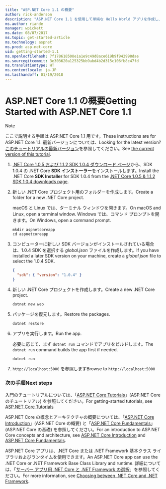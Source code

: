 ```yaml
---
title: "ASP.NET Core 1.1 の概要"
author: rick-anderson
description: "ASP.NET Core 1.1 を使用して単純な Hello World アプリを作成し、実行する簡単なチュートリアルです。"
ms.author: riande
manager: wpickett
ms.date: 08/07/2017
ms.topic: get-started-article
ms.technology: aspnet
ms.prod: asp.net-core
uid: getting-started-1.1
ms.openlocfilehash: 7f178618508e1a1e9c49d8ace619b9f942998dae
ms.sourcegitcommit: 3e303620a125325bb9abd4b2d315c106fb8c47fd
ms.translationtype: HT
ms.contentlocale: ja-JP
ms.lasthandoff: 01/19/2018
---
```

# <a name="getting-started-with-aspnet-core-11"></a><span data-ttu-id="655ed-103">ASP.NET Core 1.1 の概要</span><span class="sxs-lookup"><span data-stu-id="655ed-103">Getting Started with ASP.NET Core 1.1</span></span>

> [!NOTE]
> <span data-ttu-id="655ed-104">ここで説明する手順は ASP.NET Core 1.1 用です。</span><span class="sxs-lookup"><span data-stu-id="655ed-104">These instructions are for ASP.NET Core 1.1.</span></span> <span data-ttu-id="655ed-105">最新バージョンについては、</span><span class="sxs-lookup"><span data-stu-id="655ed-105">Looking for the latest version?</span></span> <span data-ttu-id="655ed-106">[このチュートリアルの最新バージョン](xref:getting-started)を参照してください。</span><span class="sxs-lookup"><span data-stu-id="655ed-106">See [the current version of this tutorial](xref:getting-started).</span></span>

1. <span data-ttu-id="655ed-107">[.NET Core 1.0.5 および 1.1.2 SDK 1.0.4 ダウンロード ページ](https://github.com/dotnet/core/blob/master/release-notes/download-archives/1.0.5-download.md)から、SDK 1.0.4 の .NET Core **SDK インストーラー**をインストールします。</span><span class="sxs-lookup"><span data-stu-id="655ed-107">Install the .NET Core **SDK Installer** for SDK 1.0.4 from the [.NET Core 1.0.5 & 1.1.2 SDK 1.0.4 downloads page](https://github.com/dotnet/core/blob/master/release-notes/download-archives/1.0.5-download.md).</span></span>

2. <span data-ttu-id="655ed-108">新しい .NET Core プロジェクト用のフォルダーを作成します。</span><span class="sxs-lookup"><span data-stu-id="655ed-108">Create a folder for a new .NET Core project.</span></span>

   <span data-ttu-id="655ed-109">macOS と Linux では、ターミナル ウィンドウを開きます。</span><span class="sxs-lookup"><span data-stu-id="655ed-109">On macOS and Linux, open a terminal window.</span></span> <span data-ttu-id="655ed-110">Windows では、コマンド プロンプトを開きます。</span><span class="sxs-lookup"><span data-stu-id="655ed-110">On Windows, open a command prompt.</span></span>

   ```terminal
   mkdir aspnetcoreapp
   cd aspnetcoreapp
   ```

2. <span data-ttu-id="655ed-111">コンピューターに新しい SDK バージョンがインストールされている場合は、1.0.4 SDK を選択する *global.json* ファイルを作成します。</span><span class="sxs-lookup"><span data-stu-id="655ed-111">If you have installed a later SDK version on your machine, create a *global.json* file to select the 1.0.4 SDK.</span></span>

   ```json
   {
     "sdk": { "version": "1.0.4" }
   }
   ```

2. <span data-ttu-id="655ed-112">新しい .NET Core プロジェクトを作成します。</span><span class="sxs-lookup"><span data-stu-id="655ed-112">Create a new .NET Core project.</span></span>

   ```terminal
   dotnet new web
   ```
   
3.  <span data-ttu-id="655ed-113">パッケージを復元します。</span><span class="sxs-lookup"><span data-stu-id="655ed-113">Restore the packages.</span></span>

    ```terminal
    dotnet restore
    ```

4. <span data-ttu-id="655ed-114">アプリを実行します。</span><span class="sxs-lookup"><span data-stu-id="655ed-114">Run the app.</span></span>

   <span data-ttu-id="655ed-115">必要に応じて、まず `dotnet run` コマンドでアプリをビルドします。</span><span class="sxs-lookup"><span data-stu-id="655ed-115">The `dotnet run` command builds the app first if needed.</span></span>

   ```terminal
   dotnet run
   ```

5. <span data-ttu-id="655ed-116">`http://localhost:5000` を参照します</span><span class="sxs-lookup"><span data-stu-id="655ed-116">Browse to `http://localhost:5000`</span></span>

<!-- H3 to avoid a single-entry internal TOC -->
### <a name="next-steps"></a><span data-ttu-id="655ed-117">次の手順</span><span class="sxs-lookup"><span data-stu-id="655ed-117">Next steps</span></span>

<span data-ttu-id="655ed-118">入門のチュートリアルについては、「[ASP.NET Core Tutorials](tutorials/index.md)」(ASP.NET Core のチュートリアル) を参照してください。</span><span class="sxs-lookup"><span data-stu-id="655ed-118">For getting-started tutorials, see [ASP.NET Core Tutorials](tutorials/index.md)</span></span>

<span data-ttu-id="655ed-119">ASP.NET Core の概念とアーキテクチャの概要については、「[ASP.NET Core Introduction](index.md)」(ASP.NET Core の概要) と「[ASP.NET Core Fundamentals](fundamentals/index.md)」(ASP.NET Core の基礎) を参照してください。</span><span class="sxs-lookup"><span data-stu-id="655ed-119">For an introduction to ASP.NET Core concepts and architecture, see [ASP.NET Core Introduction](index.md) and [ASP.NET Core Fundamentals](fundamentals/index.md).</span></span>

<span data-ttu-id="655ed-120">ASP.NET Core アプリは、.NET Core または .NET Framework 基本クラス ライブラリおよびランタイムを使用できます。</span><span class="sxs-lookup"><span data-stu-id="655ed-120">An ASP.NET Core app can use the .NET Core or .NET Framework Base Class Library and runtime.</span></span> <span data-ttu-id="655ed-121">詳細については、「[サーバー アプリ用 .NET Core と .NET Framework の選択](https://docs.microsoft.com/dotnet/articles/standard/choosing-core-framework-server)」を参照してください。</span><span class="sxs-lookup"><span data-stu-id="655ed-121">For more information, see [Choosing between .NET Core and .NET Framework](https://docs.microsoft.com/dotnet/articles/standard/choosing-core-framework-server).</span></span>
